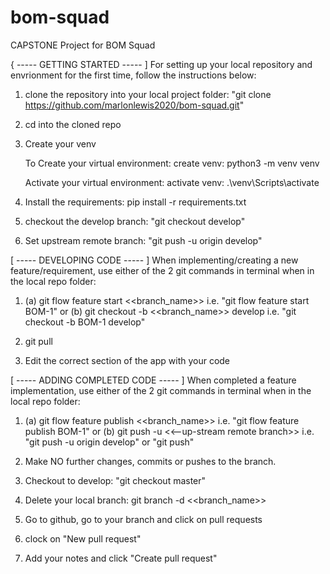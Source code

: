 # bom-squad
CAPSTONE Project for BOM Squad


{ ----- GETTING STARTED ----- ]
For setting up your local repository and envrionment for the first time, follow the instructions below:
1. clone the repository into your local project folder: "git clone https://github.com/marlonlewis2020/bom-squad.git"
2. cd into the cloned repo
3. Create your venv

    To Create your virtual environment:
    create venv: python3 -m venv venv

    Activate your virtual environment:
    activate venv: .\venv\Scripts\activate

4. Install the requirements:
    pip install -r requirements.txt

5. checkout the develop branch: "git checkout develop"
6. Set upstream remote branch: "git push -u origin develop"


[ ----- DEVELOPING CODE ----- ]
When implementing/creating a new feature/requirement, use either of the 2 git commands in terminal when in the local repo folder:
1. (a) git flow feature start <<branch_name>> 
    i.e. "git flow feature start BOM-1"
or 
   (b) git checkout -b <<branch_name>> develop
    i.e. "git checkout -b BOM-1 develop"

2. git pull

3. Edit the correct section of the app with your code


[ ----- ADDING COMPLETED CODE ----- ]
When completed a feature implementation, use either of the 2 git commands in terminal when in the local repo folder:
1. (a) git flow feature publish <<branch_name>>
    i.e. "git flow feature publish BOM-1"
or
   (b) git push -u <<--up-stream remote branch>>
    i.e. "git push -u origin develop" or "git push"

2. Make NO further changes, commits or pushes to the branch.

3. Checkout to develop: "git checkout master"

4. Delete your local branch: git branch -d <<branch_name>> 

5. Go to github, go to your branch and click on pull requests

6. clock on "New pull request"

7. Add your notes and click "Create pull request"




